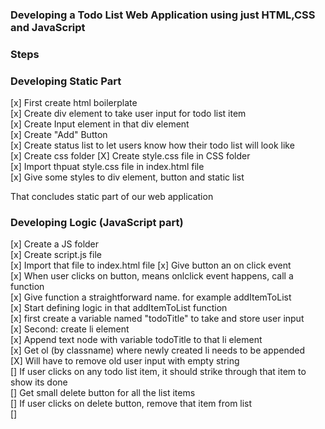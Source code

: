 ### Developing a Todo List Web Application using just HTML,CSS and JavaScript  

### Steps    

### Developing  Static Part  


[x] First create html boilerplate  
[x] Create div element to take user input for todo list item  
[x] Create Input element in that div element   
[x] Create "Add" Button   
[x] Create status list to let users know how their todo list will look like    
[x] Create css folder
[X] Create style.css file in CSS folder  
[x] Import thpuat style.css file in index.html file  
[x] Give some styles to div element, button and static list  

That concludes static part of our web application    

### Developing Logic (JavaScript part)   

  [x] Create a JS folder  
  [x] Create script.js file  
  [x] Import that file to index.html file
  [x] Give button an on click event  
  [x] When user clicks on button, means onlclick event happens, call a function  
  [x] Give function a straightforward name. for example addItemToList  
  [x] Start defining logic in that addItemToList function  
  [x] first create a variable named "todoTitle" to take and store user input  
  [x] Second: create li element  
  [x] Append text node with variable todoTitle to that li element  
  [x] Get ol (by classname) where newly created li needs to be appended  
  [X] Will have to remove old user input with empty string    
  [] If user clicks on any todo list item, it should strike through that item to show its done  
  [] Get small delete button for all the list items  
  [] If user clicks on delete button, remove that item from list  
  [] 




 

